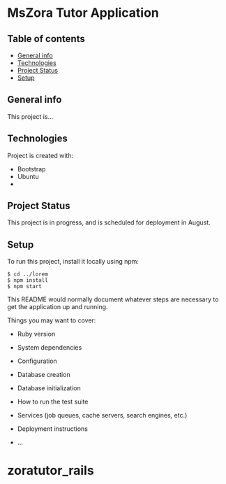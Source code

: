 # MsZora Tutor Application

## Table of contents
* [General info](#general-info)
* [Technologies](#technologies)
* [Project Status](#project-statusa)
* [Setup](#setup)

## General info
This project is...
	
## Technologies
Project is created with:
* Bootstrap
* Ubuntu
*

## Project Status
This project is in progress, and is scheduled for deployment in August.
	
## Setup
To run this project, install it locally using npm:

```
$ cd ../lorem
$ npm install
$ npm start
```



This README would normally document whatever steps are necessary to get the
application up and running.

Things you may want to cover:

* Ruby version

* System dependencies

* Configuration

* Database creation

* Database initialization

* How to run the test suite

* Services (job queues, cache servers, search engines, etc.)

* Deployment instructions

* ...
# zoratutor_rails

